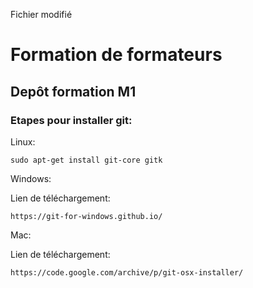 Fichier modifié
# Formation de formateurs
## Depôt formation M1

### Etapes pour installer git:

Linux:
```
sudo apt-get install git-core gitk
```
Windows: 

Lien de téléchargement: 
```
https://git-for-windows.github.io/
```
Mac: 

Lien de téléchargement:
```
https://code.google.com/archive/p/git-osx-installer/
```
